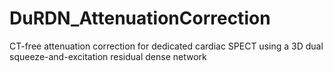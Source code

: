 # DuRDN_AttenuationCorrection
CT-free attenuation correction for dedicated cardiac SPECT using a 3D dual squeeze-and-excitation residual dense network
